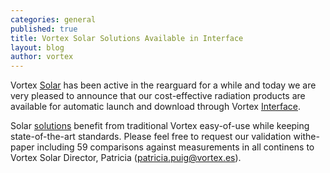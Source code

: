 ```yaml
---
categories: general
published: true
title: Vortex Solar Solutions Available in Interface
layout: blog
author: vortex
---
```



Vortex [Solar](http://www.vortexfdc.com/markets/solar.html) has been active in the rearguard for a while and today we are very pleased to announce that our cost-effective radiation products are available for automatic launch and download through Vortex [Interface](http://interface.vortexfdc.com).

Solar [solutions](http://www.vortexfdc.com/solutions/solar-index.html) benefit from traditional Vortex easy-of-use while keeping state-of-the-art standards. Please feel free to request our validation withe-paper including 59 comparisons against measurements in all continens to Vortex Solar Director, Patricia (patricia.puig@vortex.es).

